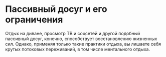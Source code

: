# Пассивный досуг и его ограничения

Отдых на диване, просмотр ТВ и соцсетей и другой подобный пассивный досуг, конечно, способствует восстановлению жизненных сил. Однако, применяя только такие практики отдыха, вы лишаете себя крутых потоковых переживаний, в том числе ментального отдыха.
